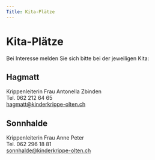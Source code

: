 ```yaml
---
Title: Kita-Plätze
---
```


# Kita-Plätze

Bei Interesse melden Sie sich bitte bei der jeweiligen Kita:

## Hagmatt

Krippenleiterin Frau Antonella Zbinden<br>
Tel. 062 212 64 65<br>
[hagmatt@kinderkrippe-olten.ch](mailto:hagmatt@kinderkrippe-olten.ch)

## Sonnhalde

Krippenleiterin Frau Anne Peter<br>
Tel. 062 296 18 81<br>
[sonnhalde@kinderkrippe-olten.ch](mailto:sonnhalde@kinderkrippe-olten.ch)

